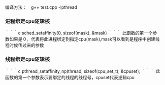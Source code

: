 编译方法：　g++ test.cpp -lpthread

### 进程绑定cpu逻辑核  
｀｀｀c
sched_setaffinity(0, sizeof(mask), &mask)
｀｀｀
此函数的第一个参数如果是０，代表将此进程绑定到指定cpu(mask),mask可以看到是程序中创建线程时候传过来的参数


### 线程绑定cpu逻辑核
｀｀｀c
pthread_setaffinity_np(thread, sizeof(cpu_set_t), &cpuset);
｀｀｀
此函数的第一个参数表示要绑定的线程的线程号，cpuset代表逻辑cpu
